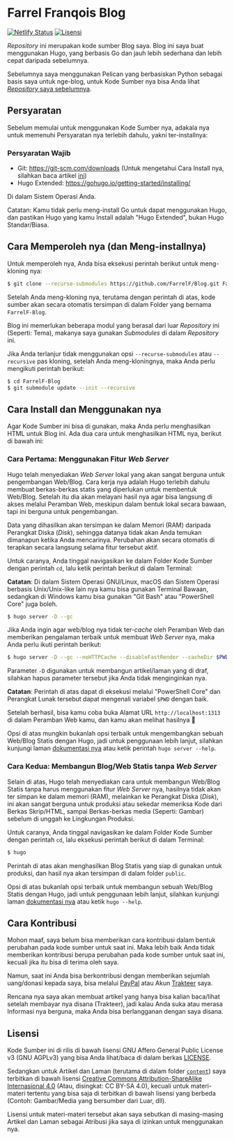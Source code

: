 # Farrel Franqois Blog
[![Netlify Status](https://api.netlify.com/api/v1/badges/edc59a5f-e63a-426c-ae65-cffe9153fa04/deploy-status)](https://app.netlify.com/sites/farrelf/deploys)
[![Lisensi](https://img.shields.io/github/license/FarrelF/Blog?label=Lisensi&style=flat-square)](LICENSE)

_Repository_ ini merupakan kode sumber Blog saya. Blog ini saya buat menggunakan Hugo, yang berbasis Go dan jauh lebih sederhana dan lebih cepat daripada sebelumnya. 

Sebelumnya saya menggunakan Pelican yang berbasiskan Python sebagai basis saya untuk nge-blog, untuk Kode Sumber nya bisa Anda lihat [_Repository_ saya sebelumnya](https://github.com/FarrelF/Blog-Old).

## Persyaratan
Sebelum memulai untuk menggunakan Kode Sumber nya, adakala nya untuk memenuhi Persyaratan nya terlebih dahulu, yakni ter-installnya:

### Persyaratan Wajib
- Git: https://git-scm.com/downloads (Untuk mengetahui Cara Install nya, silahkan baca artikel [ini](https://farrel.franqois.id/cara-install-git))
- Hugo Extended: https://gohugo.io/getting-started/installing/

Di dalam Sistem Operasi Anda.

Catatan: Kamu tidak perlu meng-install Go untuk dapat menggunakan Hugo, dan pastikan Hugo yang kamu Install adalah "Hugo Extended", bukan Hugo Standar/Biasa.

## Cara Memperoleh nya (dan Meng-installnya)
Untuk memperoleh nya, Anda bisa eksekusi perintah berikut untuk meng-kloning nya:

```bash
$ git clone --recurse-submodules https://github.com/FarrelF/Blog.git FarrelF-Blog
```

Setelah Anda meng-kloning nya, terutama dengan perintah di atas, kode sumber akan secara otomatis tersimpan di dalam Folder yang bernama `FarrelF-Blog`.

Blog ini memerlukan beberapa modul yang berasal dari luar _Repository_ ini (Seperti: Tema), makanya saya gunakan _Submodules_ di dalam _Repository_ ini. 

Jika Anda terlanjur tidak menggunakan opsi `--recurse-submodules` atau `--recursive` pas kloning, setelah Anda meng-kloningnya, maka Anda perlu mengikuti perintah berikut:

```bash
$ cd FarrelF-Blog
$ git submodule update --init --recursive
```

## Cara Install dan Menggunakan nya
Agar Kode Sumber ini bisa di gunakan, maka Anda perlu menghasilkan HTML untuk Blog ini. Ada dua cara untuk menghasilkan HTML nya, berikut di bawah ini:

### Cara Pertama: Menggunakan Fitur _Web Server_
Hugo telah menyediakan _Web Server_ lokal yang akan sangat berguna untuk pengembangan Web/Blog. Cara kerja nya adalah Hugo terlebih dahulu membuat berkas-berkas statis yang diperlukan untuk membentuk Web/Blog. Setelah itu dia akan melayani hasil nya agar bisa langsung di akses melalui Peramban Web, meskipun dalam bentuk lokal secara bawaan, tapi ini berguna untuk pengembangan.

Data yang dihasilkan akan tersimpan ke dalam Memori (RAM) daripada Perangkat Diska (_Disk_), sehingga datanya tidak akan Anda temukan dimanapun ketika Anda mencarinya. Perubahan akan secara otomatis di terapkan secara langsung selama fitur tersebut aktif.

Untuk caranya, Anda tinggal navigasikan ke dalam Folder Kode Sumber dengan perintah `cd`, lalu ketik perintah berikut di dalam Terminal:

**Catatan**: Di dalam Sistem Operasi GNU/Linux, macOS dan Sistem Operasi berbasis Unix/Unix-like lain nya kamu bisa gunakan Terminal Bawaan, sedangkan di Windows kamu bisa gunakan "Git Bash" atau "PowerShell Core" juga boleh.

```bash
$ hugo server -D --gc 
```

Jika Anda ingin agar web/blog nya tidak ter-_cache_ oleh Peramban Web dan memberikan pengalaman terbaik untuk membuat _Web Server_ nya, maka Anda perlu ikuti perintah berikut:

```bash
$ hugo server -D --gc --noHTTPCache --disableFastRender --cacheDir $PWD/cache
```

Parameter `-D` digunakan untuk membangun artikel/laman yang di draf, silahkan hapus parameter tersebut jika Anda tidak menginginkan nya.

**Catatan**: Perintah di atas dapat di eksekusi melalui "PowerShell Core" dan Perangkat Lunak tersebut dapat mengenali variabel `$PWD` dengan baik.

Setelah berhasil, bisa kamu coba buka Alamat URL `http://localhost:1313` di dalam Peramban Web kamu, dan kamu akan melihat hasilnya :slightly_smiling_face: 

Opsi di atas mungkin bukanlah opsi terbaik untuk mengembangkan sebuah Web/Blog Statis dengan Hugo, jadi untuk penggunaan lebih lanjut, silahkan kunjungi laman [dokumentasi nya](https://gohugo.io/commands/hugo_server/) atau ketik perintah `hugo server --help`.

### Cara Kedua: Membangun Blog/Web Statis tanpa _Web Server_
Selain di atas, Hugo telah menyediakan cara untuk membangun Web/Blog Statis tanpa harus menggunakan fitur _Web Server_ nya, hasilnya tidak akan ter simpan ke dalam memori (RAM), melainkan ke Perangkat Diska (_Disk_), ini akan sangat berguna untuk produksi atau sekedar memeriksa Kode dari Berkas Skrip/HTML, sampai Berkas-berkas media (Seperti: Gambar) sebelum di unggah ke Lingkungan Produksi.

Untuk caranya, Anda tinggal navigasikan ke dalam Folder Kode Sumber dengan perintah `cd`, lalu eksekusi perintah berikut di dalam Terminal:

```bash
$ hugo
```

Perintah di atas akan menghasilkan Blog Statis yang siap di gunakan untuk produksi, dan hasil nya akan tersimpan di dalam folder `public`.

Opsi di atas bukanlah opsi terbaik untuk membangun sebuah Web/Blog Statis dengan Hugo, jadi untuk penggunaan lebih lanjut, silahkan kunjungi laman [dokumentasi nya](https://gohugo.io/commands/hugo/) atau ketik `hugo --help`.

## Cara Kontribusi
Mohon maaf, saya belum bisa memberikan cara kontribusi dalam bentuk perubahan pada kode sumber untuk saat ini. Maka lebih baik Anda tidak memberikan kontribusi berupa perubahan pada kode sumber untuk saat ini, kecuali jika itu bisa di terima oleh saya.

Namun, saat ini Anda bisa berkontribusi dengan memberikan sejumlah uang/donasi kepada saya, bisa melalui [PayPal](https://paypal.me/FarrelF) atau Akun [Trakteer](https://trakteer.id/farrelf) saya. 

Rencana nya saya akan membuat artikel yang hanya bisa kalian baca/lihat setelah membayar nya disana (Trakteer), jadi kalau Anda suka atau merasa Informasi nya berguna, maka Anda bisa berlangganan dengan saya disana.

## Lisensi
Kode Sumber ini di rilis di bawah lisensi GNU Affero General Public License v3 (GNU AGPLv3) yang bisa Anda lihat/baca di dalam berkas [LICENSE](LICENSE). 

Sedangkan untuk Artikel dan Laman (terutama di dalam folder [`content`](content)) saya terbitkan di bawah lisensi [Creative Commons Attribution-ShareAlike Internasional 4.0](https://creativecommons.org/licenses/by-sa/4.0/) (Atau, disingkat: CC BY-SA 4.0), kecuali untuk materi-materi tertentu yang bisa saja di terbitkan di bawah lisensi yang berbeda (Contoh: Gambar/Media yang bersumber dari Luar, dll).

Lisensi untuk materi-materi tersebut akan saya sebutkan di masing-masing Artikel dan Laman sebagai Atribusi jika saya di izinkan untuk menggunakan nya.
